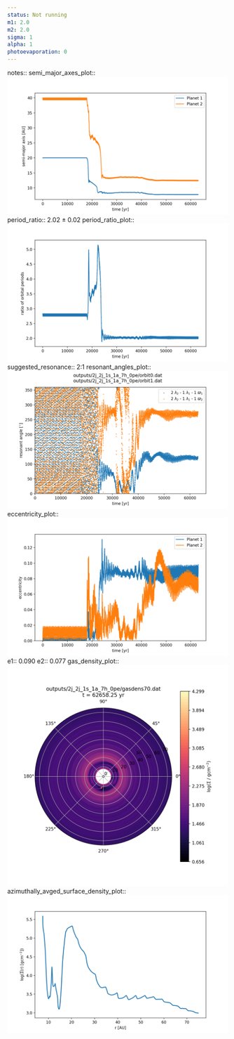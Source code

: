 ```yaml
---
status: Not running
m1: 2.0
m2: 2.0
sigma: 1
alpha: 1
photoevaporation: 0
---
```


notes::
semi_major_axes_plot:: ![semi_major_axes_2j_2j_1s_1a_7h_0pe.png](plots/semi_major_axes/semi_major_axes_2j_2j_1s_1a_7h_0pe.png)
period_ratio:: 2.02 ± 0.02
period_ratio_plot:: ![period_ratio_2j_2j_1s_1a_7h_0pe.png](plots/period_ratio/period_ratio_2j_2j_1s_1a_7h_0pe.png)
suggested_resonance:: 2:1
resonant_angles_plot:: ![resonant_angles_2j_2j_1s_1a_7h_0pe.png](plots/resonant_angles/resonant_angles_2j_2j_1s_1a_7h_0pe.png)
eccentricity_plot:: ![eccentricity_2j_2j_1s_1a_7h_0pe.png](plots/eccentricity/eccentricity_2j_2j_1s_1a_7h_0pe.png)
e1:: 0.090
e2:: 0.077
gas_density_plot:: ![gas_density_2j_2j_1s_1a_7h_0pe.png](plots/gas_density/gas_density_2j_2j_1s_1a_7h_0pe.png)
azimuthally_avged_surface_density_plot:: ![azimuthally_avged_surface_density_2j_2j_1s_1a_7h_0pe.png](plots/azimuthally_avged_surface_density/azimuthally_avged_surface_density_2j_2j_1s_1a_7h_0pe.png)
